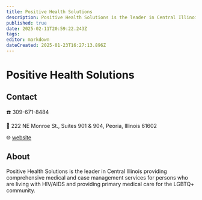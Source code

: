 ```yaml
---
title: Positive Health Solutions
description: Positive Health Solutions is the leader in Central Illinois providing comprehensive medical and case management services for persons who are living with HIV/AIDS and providing primary medical care for the LGBTQ+ community.
published: true
date: 2025-02-11T20:59:22.243Z
tags: 
editor: markdown
dateCreated: 2025-01-23T16:27:13.896Z
---
```


# Positive Health Solutions

## Contact
☎️ 309-671-8484

📍  222 NE Monroe St., Suites 901 & 904, Peoria, Illinois 61602 

🌐 [website](https://peoria.medicine.uic.edu/about/patient-care/positive-health-solutions/contact-positive-health-solutions/#positive-health-solutions)

## About
Positive Health Solutions is the leader in Central Illinois providing comprehensive medical and case management services for persons who are living with HIV/AIDS and providing primary medical care for the LGBTQ+ community.
